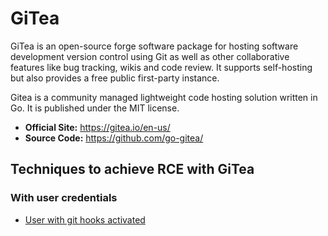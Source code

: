 # GiTea

GiTea is an open-source forge software package for hosting software development version control using Git as well as other collaborative features like bug tracking, wikis and code review. It supports self-hosting but also provides a free public first-party instance.

Gitea is a community managed lightweight code hosting solution written in Go. It is published under the MIT license. 

 - **Official Site:** https://gitea.io/en-us/
 - **Source Code:** https://github.com/go-gitea/

## Techniques to achieve RCE with GiTea

### With user credentials

 - [User with git hooks activated](./techniques/User-with-git-hooks-activated/README.md)
